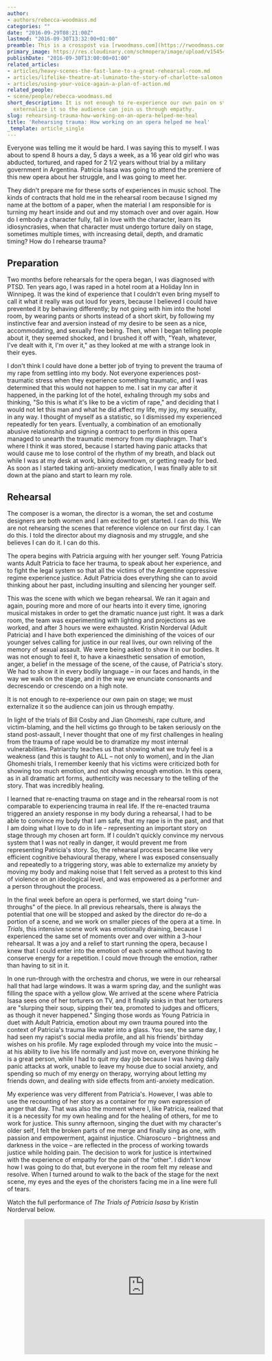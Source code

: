 ```yaml
---
author:
- authors/rebecca-woodmass.md
categories: ""
date: "2016-09-29T08:21:00Z"
lastmod: "2016-09-30T13:32:00+01:00"
preamble: This is a crosspost via [rwoodmass.com](https://rwoodmass.com/rehearsing-trauma/).
primary_image: https://res.cloudinary.com/schmopera/image/upload/v1545409169/media/webhook-uploads/1475177972186/2016-09-29---Patricia.jpg.jpg
publishDate: "2016-09-30T13:00:00+01:00"
related_articles:
- articles/heavy-scenes-the-fast-lane-to-a-great-rehearsal-room.md
- articles/lifelike-theatre-at-luminato-the-story-of-charlotte-salomon.md
- articles/using-your-voice-again-a-plan-of-action.md
related_people:
- scene/people/rebecca-woodmass.md
short_description: It is not enough to re-experience our own pain on stage; we must
  externalize it so the audience can join us through empathy.
slug: rehearsing-trauma-how-working-on-an-opera-helped-me-heal
title: 'Rehearsing trauma: How working on an opera helped me heal'
_template: article_single
---
```

Everyone was telling me it would be hard. I was saying this to myself. I was about to spend 8 hours a day, 5 days a week, as a 16 year old girl who was abducted, tortured, and raped for 2 1/2 years without trial by a military government in Argentina. Patricia Isasa was going to attend the premiere of this new opera about her struggle, and I was going to meet her.

They didn't prepare me for these sorts of experiences in music school. The kinds of contracts that hold me in the rehearsal room because I signed my name at the bottom of a paper, when the material I am responsible for is turning my heart inside and out and my stomach over and over again. How do I embody a character fully, fall in love with the character, learn its idiosyncrasies, when that character must undergo torture daily on stage, sometimes multiple times, with increasing detail, depth, and dramatic timing? How do I rehearse trauma?

## Preparation

Two months before rehearsals for the opera began, I was diagnosed with PTSD. Ten years ago, I was raped in a hotel room at a Holiday Inn in Winnipeg. It was the kind of experience that I couldn't even bring myself to call it what it really was out loud for years, because I believed I could have prevented it by behaving differently; by not going with him into the hotel room, by wearing pants or shorts instead of a short skirt, by following my instinctive fear and aversion instead of my desire to be seen as a nice, accommodating, and sexually free being. Then, when I began telling people about it, they seemed shocked, and I brushed it off with, "Yeah, whatever, I've dealt with it, I'm over it," as they looked at me with a strange look in their eyes.

I don't think I could have done a better job of trying to prevent the trauma of my rape from settling into my body. Not everyone experiences post-traumatic stress when they experience something traumatic, and I was determined that this would not happen to me. I sat in my car after it happened, in the parking lot of the hotel, exhaling through my sobs and thinking, "So this is what it's like to be a victim of rape," and deciding that I would not let this man and what he did affect my life, my joy, my sexuality, in any way. I thought of myself as a statistic, so I dismissed my experienced repeatedly for ten years. Eventually, a combination of an emotionally abusive relationship and signing a contract to perform in this opera managed to unearth the traumatic memory from my diaphragm. That's where I think it was stored, because I started having panic attacks that would cause me to lose control of the rhythm of my breath, and black out while I was at my desk at work, biking downtown, or getting ready for bed. As soon as I started taking anti-anxiety medication, I was finally able to sit down at the piano and start to learn my role.

## Rehearsal

The composer is a woman, the director is a woman, the set and costume designers are both women and I am excited to get started. I can do this. We are not rehearsing the scenes that reference violence on our first day. I can do this. I told the director about my diagnosis and my struggle, and she believes I can do it. I can do this.

The opera begins with Patricia arguing with her younger self. Young Patricia wants Adult Patricia to face her trauma, to speak about her experience, and to fight the legal system so that all the victims of the Argentine oppressive regime experience justice. Adult Patricia does everything she can to avoid thinking about her past, including insulting and silencing her younger self.

This was the scene with which we began rehearsal. We ran it again and again, pouring more and more of our hearts into it every time, ignoring musical mistakes in order to get the dramatic nuance just right. It was a dark room, the team was experimenting with lighting and projections as we worked, and after 3 hours we were exhausted. Kristin Norderval (Adult Patricia) and I have both experienced the diminishing of the voices of our younger selves calling for justice in our real lives, our own reliving of the memory of sexual assault. We were being asked to show it in our bodies. It was not enough to feel it, to have a kinaesthetic sensation of emotion, anger, a belief in the message of the scene, of the cause, of Patricia's story. We had to show it in every bodily language – in our faces and hands, in the way we walk on the stage, and in the way we enunciate consonants and decrescendo or crescendo on a high note.

It is not enough to re-experience our own pain on stage; we must externalize it so the audience can join us through empathy.

In light of the trials of Bill Cosby and Jian Ghomeshi, rape culture, and victim-blaming, and the hell victims go through to be taken seriously on the stand post-assault, I never thought that one of my first challenges in healing from the trauma of rape would be to dramatize my most internal vulnerabilities. Patriarchy teaches us that showing what we truly feel is a weakness (and this is taught to ALL – not only to women), and in the Jian Ghomeshi trials, I remember keenly that his victims were criticized both for showing too much emotion, and not showing enough emotion. In this opera, as in all dramatic art forms, authenticity was necessary to the telling of the story. That was incredibly healing.

I learned that re-enacting trauma on stage and in the rehearsal room is not comparable to experiencing trauma in real life. If the re-enacted trauma triggered an anxiety response in my body during a rehearsal, I had to be able to convince my body that I am safe, that my rape is in the past, and that I am doing what I love to do in life – representing an important story on stage through my chosen art form. If I couldn't quickly convince my nervous system that I was not really in danger, it would prevent me from representing Patricia's story. So, the rehearsal process became like very efficient cognitive behavioural therapy, where I was exposed consensually and repeatedly to a triggering story, was able to externalize my anxiety by moving my body and making noise that I felt served as a protest to this kind of violence on an ideological level, and was empowered as a performer and a person throughout the process.

In the final week before an opera is performed, we start doing "run-throughs" of the piece. In all previous rehearsals, there is always the potential that one will be stopped and asked by the director do re-do a portion of a scene, and we work on smaller pieces of the opera at a time. In _Trials_, this intensive scene work was emotionally draining, because I experienced the same set of moments over and over within a 3-hour rehearsal. It was a joy and a relief to start running the opera, because I knew that I could enter into the emotion of each scene without having to conserve energy for a repetition. I could move through the emotion, rather than having to sit in it.

In one run-through with the orchestra and chorus, we were in our rehearsal hall that had large windows. It was a warm spring day, and the sunlight was filling the space with a yellow glow. We arrived at the scene where Patricia Isasa sees one of her torturers on TV, and it finally sinks in that her torturers are "slurping their soup, sipping their tea, promoted to judges and officers, as though it never happened." Singing those words as Young Patricia in duet with Adult Patricia, emotion about my own trauma poured into the context of Patricia's trauma like water into a glass. You see, the same day, I had seen my rapist's social media profile, and all his friends’ birthday wishes on his profile. My rage exploded through my voice into the music – at his ability to live his life normally and just move on, everyone thinking he is a great person, while I had to quit my day job because I was having daily panic attacks at work, unable to leave my house due to social anxiety, and spending so much of my energy on therapy, worrying about letting my friends down, and dealing with side effects from anti-anxiety medication.

My experience was very different from Patricia's. However, I was able to use the recounting of her story as a container for my own expression of anger that day. That was also the moment where I, like Patricia, realized that it is a necessity for my own healing and for the healing of others, for me to work for justice. This sunny afternoon, singing the duet with my character's older self, I felt the broken parts of me merge and finally sing as one, with passion and empowerment, against injustice. Chiaroscuro – brightness and darkness in the voice – are reflected in the process of working towards justice while holding pain. The decision to work for justice is intertwined with the experience of empathy for the pain of the "other". I didn't know how I was going to do that, but everyone in the room felt my release and resolve. When I turned around to walk to the back of the stage for the next scene, my eyes and the eyes of the choristers facing me in a line were full of tears.

Watch the full performance of _The Trials of Patricia Isasa_ by Kristin Norderval below.

<figure data-type="video">
<iframe width="560" height="315" src="https://www.youtube.com/embed/GBTdgoFtngM" frameborder="0" allowfullscreen></iframe>
</figure>